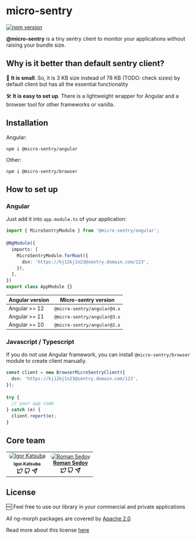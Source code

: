 # micro-sentry

[![npm version](https://img.shields.io/npm/v/@micro-sentry/core.svg)](https://npmjs.com/package/@micro-sentry/core)

**@micro-sentry** is a tiny sentry client to monitor your applications without raising your bundle size.

## Why is it better than default sentry client?

👜 **It is small**. So, it is 3 KB size instead of 78 KB (TODO: check sizes) by default client but has all the essential functionality

🛠 **It is easy to set up**. There is a lightweight wrapper for Angular and a browser tool for other frameworks or vanilla.

## Installation

Angular:

```
npm i @micro-sentry/angular
```

Other:

```
npm i @micro-sentry/browser
```

## How to set up

### Angular

Just add it into `app.module.ts` of your application:

```typescript
import { MicroSentryModule } from '@micro-sentry/angular';

@NgModule({
  imports: [
    MicroSentryModule.forRoot({
      dsn: 'https://kj12kj1n23@sentry.domain.com/123',
    }),
  ],
})
export class AppModule {}
```

| Angular version | Micro-sentry version        |
| --------------- | --------------------------- |
| Angular >= 12   | `@micro-sentry/angular@4.x` |
| Angular >= 11   | `@micro-sentry/angular@3.x` |
| Angular >= 10   | `@micro-sentry/angular@2.x` |

### Javascript / Typescript

If you do not use Angular framework, you can install `@micro-sentry/browser` module to create client manually.

```ts
const client = new BrowserMicroSentryClient({
  dsn: 'https://kj12kj1n23@sentry.domain.com/123',
});

try {
  // your app code
} catch (e) {
  client.report(e);
}
```

## Core team

<table>
    <tr>
       <td align="center">
            <a href="https://twitter.com/katsuba_igor"
                ><img
                    src="https://github.com/IKatsuba.png?size=100"
                    width="100"
                    style="margin-bottom: -4px; border-radius: 8px;"
                    alt="Igor Katsuba"
                /><br /><sub><b>Igor Katsuba</b></sub></a
            >
            <div style="margin-top: 4px">
                <a
                    href="https://twitter.com/katsuba_igor"
                    title="Twitter"
                    ><img
                        style="width: 16px;"
                        width="16"
                        src="https://raw.githubusercontent.com/feathericons/feather/master/icons/twitter.svg"
                /></a>
                <a href="https://github.com/IKatsuba" title="Github"
                    ><img
                        width="16"
                        src="https://raw.githubusercontent.com/feathericons/feather/master/icons/github.svg"
                /></a>
                <a
                    href="https://t.me/Katsuba"
                    title="Telegram"
                    ><img
                        width="16"
                        src="https://raw.githubusercontent.com/feathericons/feather/master/icons/send.svg"
                /></a>
            </div>
        </td>
        <td align="center">
            <a href="http://marsibarsi.me"
                ><img
                    src="https://github.com/marsibarsi.png?size=100"
                    width="100"
                    style="margin-bottom: -4px; border-radius: 8px;"
                    alt="Roman Sedov"
                /><br /><b>Roman Sedov</b></a
            >
            <div style="margin-top: 4px">
                <a
                    href="https://twitter.com/marsibarsi"
                    title="Twitter"
                    ><img
                        width="16"
                        src="https://raw.githubusercontent.com/feathericons/feather/master/icons/twitter.svg"
                /></a>
                <a
                    href="https://github.com/marsibarsi"
                    title="GitHub"
                    ><img
                        width="16"
                        src="https://raw.githubusercontent.com/feathericons/feather/master/icons/github.svg"
                /></a>
                <a
                    href="https://t.me/marsibarsi"
                    title="Telegram"
                    ><img
                        width="16"
                        src="https://raw.githubusercontent.com/feathericons/feather/master/icons/send.svg"
                /></a>
            </div>
        </td>
    </tr>

</table>

## License

🆓 Feel free to use our library in your commercial and private applications

All ng-morph packages are covered by [Apache 2.0](/LICENSE)

Read more about this license [here](https://choosealicense.com/licenses/apache-2.0/)
